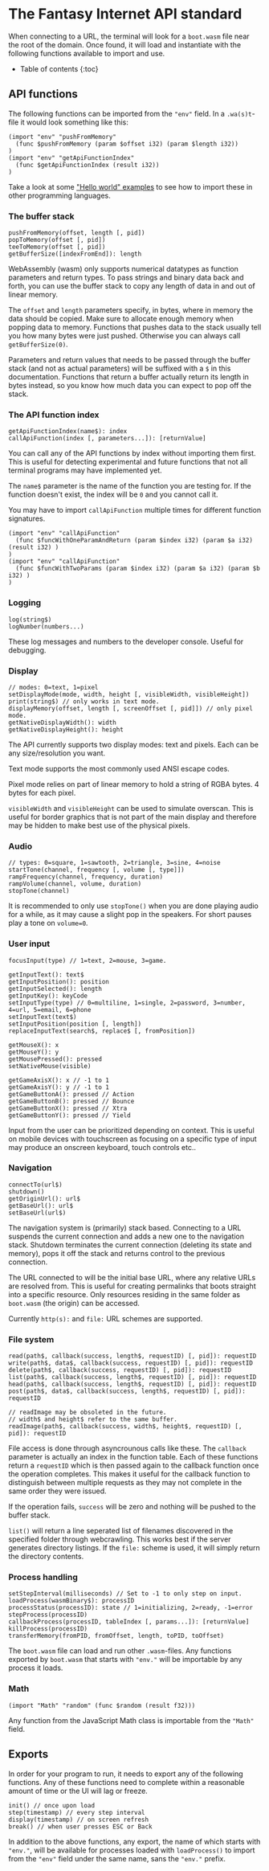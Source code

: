 The Fantasy Internet API standard
=================================
When connecting to a URL, the terminal will look for a `boot.wasm` file near the root of the domain. Once found, it will load and instantiate with the following functions available to import and use.

* Table of contents
{:toc}

API functions
-------------
The following functions can be imported from the `"env"` field. In a `.wa(s)t`-file it would look something like this:

    (import "env" "pushFromMemory"
      (func $pushFromMemory (param $offset i32) (param $length i32))
    )
    (import "env" "getApiFunctionIndex"
      (func $getApiFunctionIndex (result i32))
    )

Take a look at some ["Hello world" examples](https://github.com/FantasyInternet/examples) to see how to import these in other programming languages.

### The buffer stack
    pushFromMemory(offset, length [, pid])
    popToMemory(offset [, pid])
    teeToMemory(offset [, pid])
    getBufferSize([indexFromEnd]): length

WebAssembly (wasm) only supports numerical datatypes as function parameters and return types. To pass strings and binary data back and forth, you can use the buffer stack to copy any length of data in and out of linear memory.

The `offset` and `length` parameters specify, in bytes, where in memory the data should be copied. Make sure to allocate enough memory when popping data to memory. Functions that pushes data to the stack usually tell you how many bytes were just pushed. Otherwise you can always call `getBufferSize(0)`.

Parameters and return values that needs to be passed through the buffer stack (and not as actual parameters) will be suffixed with a `$` in this documentation. Functions that return a buffer actually return its length in bytes instead, so you know how much data you can expect to pop off the stack.

### The API function index
    getApiFunctionIndex(name$): index
    callApiFunction(index [, parameters...]): [returnValue]

You can call any of the API functions by index without importing them first. This is useful for detecting experimental and future functions that not all terminal programs may have implemented yet.

The `name$` parameter is the name of the function you are testing for. If the function doesn't exist, the index will be `0` and you cannot call it.

You may have to import `callApiFunction` multiple times for different function signatures.

    (import "env" "callApiFunction"
      (func $funcWithOneParamAndReturn (param $index i32) (param $a i32) (result i32) )
    )
    (import "env" "callApiFunction"
      (func $funcWithTwoParams (param $index i32) (param $a i32) (param $b i32) )
    )

### Logging
    log(string$)
    logNumber(numbers...)

These log messages and numbers to the developer console. Useful for debugging.

### Display
    // modes: 0=text, 1=pixel
    setDisplayMode(mode, width, height [, visibleWidth, visibleHeight])
    print(string$) // only works in text mode.
    displayMemory(offset, length [, screenOffset [, pid]]) // only pixel mode.
    getNativeDisplayWidth(): width
    getNativeDisplayHeight(): height

The API currently supports two display modes: text and pixels. Each can be any size/resolution you want.

Text mode supports the most commonly used ANSI escape codes.

Pixel mode relies on part of linear memory to hold a string of RGBA bytes. 4 bytes for each pixel.

`visibleWidth` and `visibleHeight` can be used to simulate overscan. This is useful for border graphics that is not part of the main display and therefore may be hidden to make best use of the physical pixels.

### Audio
    // types: 0=square, 1=sawtooth, 2=triangle, 3=sine, 4=noise
    startTone(channel, frequency [, volume [, type]])
    rampFrequency(channel, frequency, duration)
    rampVolume(channel, volume, duration)
    stopTone(channel)

It is recommended to only use `stopTone()` when you are done playing audio for a while, as it may cause a slight pop in the speakers. For short pauses play a tone on `volume=0`.

### User input
    focusInput(type) // 1=text, 2=mouse, 3=game.

    getInputText(): text$
    getInputPosition(): position
    getInputSelected(): length
    getInputKey(): keyCode
    setInputType(type) // 0=multiline, 1=single, 2=password, 3=number, 4=url, 5=email, 6=phone
    setInputText(text$)
    setInputPosition(position [, length])
    replaceInputText(search$, replace$ [, fromPosition])

    getMouseX(): x
    getMouseY(): y
    getMousePressed(): pressed
    setNativeMouse(visible)

    getGameAxisX(): x // -1 to 1
    getGameAxisY(): y // -1 to 1
    getGameButtonA(): pressed // Action
    getGameButtonB(): pressed // Bounce
    getGameButtonX(): pressed // Xtra
    getGameButtonY(): pressed // Yield

Input from the user can be prioritized depending on context. This is useful on mobile devices with touchscreen as focusing on a specific type of input may produce an onscreen keyboard, touch controls etc..

### Navigation
    connectTo(url$)
    shutdown()
    getOriginUrl(): url$
    getBaseUrl(): url$
    setBaseUrl(url$)

The navigation system is (primarily) stack based. Connecting to a URL suspends the current connection and adds a new one to the navigation stack. Shutdown terminates the current connection (deleting its state and memory), pops it off the stack and returns control to the previous connection.

The URL connected to will be the initial base URL, where any relative URLs are resolved from. This is useful for creating permalinks that boots straight into a specific resource. Only resources residing in the same folder as `boot.wasm` (the origin) can be accessed.

Currently `http(s):` and `file:` URL schemes are supported.

### File system
    read(path$, callback(success, length$, requestID) [, pid]): requestID
    write(path$, data$, callback(success, requestID) [, pid]): requestID
    delete(path$, callback(success, requestID) [, pid]): requestID
    list(path$, callback(success, length$, requestID) [, pid]): requestID
    head(path$, callback(success, length$, requestID) [, pid]): requestID
    post(path$, data$, callback(success, length$, requestID) [, pid]): requestID

    // readImage may be obsoleted in the future.
    // width$ and height$ refer to the same buffer.
    readImage(path$, callback(success, width$, height$, requestID) [, pid]): requestID

File access is done through asyncrounous calls like these. The `callback` parameter is actually an index in the function table. Each of these functions return a `requestID` which is then passed again to the callback function once the operation completes. This makes it useful for the callback function to distinguish between multiple requests as they may not complete in the same order they were issued.

If the operation fails, `success` will be zero and nothing will be pushed to the buffer stack.

`list()` will return a line seperated list of filenames discovered in the specified folder through webcrawling. This works best if the server generates directory listings. If the `file:` scheme is used, it will simply return the directory contents.

### Process handling
    setStepInterval(milliseconds) // Set to -1 to only step on input.
    loadProcess(wasmBinary$): processID
    processStatus(processID): state // 1=initializing, 2=ready, -1=error
    stepProcess(processID)
    callbackProcess(processID, tableIndex [, params...]): [returnValue]
    killProcess(processID)
    transferMemory(fromPID, fromOffset, length, toPID, toOffset)

The `boot.wasm` file can load and run other `.wasm`-files. Any functions exported by `boot.wasm` that starts with `"env."` will be importable by any process it loads.

### Math
    (import "Math" "random" (func $random (result f32)))

Any function from the JavaScript Math class is importable from the `"Math"` field.


Exports
-------
In order for your program to run, it needs to export any of the following functions. Any of these functions need to complete within a reasonable amount of time or the UI will lag or freeze.

    init() // once upon load
    step(timestamp) // every step interval
    display(timestamp) // on screen refresh
    break() // when user presses ESC or Back

In addition to the above functions, any export, the name of which starts with `"env."`, will be available for processes loaded with `loadProcess()` to import from the `"env"` field under the same name, sans the `"env."` prefix. 